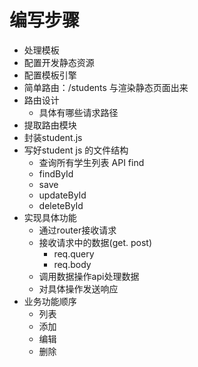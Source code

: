 # 编写步骤

* 处理模板
* 配置开发静态资源
* 配置模板引擎
* 简单路由：/students  与渲染静态页面出来
* 路由设计
  * 具体有哪些请求路径
* 提取路由模块
* 封装student.js 
* 写好student js 的文件结构
  * 查询所有学生列表 API find
  * findById
  * save
  * updateById
  * deleteById
* 实现具体功能
  * 通过router接收请求
  * 接收请求中的数据\(get. post\)
    * req.query
    * req.body
  * 调用数据操作api处理数据
  * 对具体操作发送响应
* 业务功能顺序
  * 列表
  * 添加
  * 编辑
  * 删除

